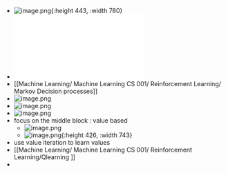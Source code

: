 - ![image.png](../assets/image_1743464560091_0.png){:height 443, :width 780}
- ![Artificial-Intelligence-A-Modern-Approach-4th.pdf](../assets/Artificial-Intelligence-A-Modern-Approach-4th_1743658825682_0.pdf)
- [[Machine Learning/ Machine Learning CS 001/ Reinforcement  Learning/ Markov Decision processes]]
- ![image.png](../assets/image_1745515783568_0.png)
- ![image.png](../assets/image_1745516701985_0.png)
- ![image.png](../assets/image_1745517809163_0.png)
- focus on the middle block : value based
	- ![image.png](../assets/image_1745518794162_0.png)
	- ![image.png](../assets/image_1745519351516_0.png){:height 426, :width 743}
- use value iteration to learn values
- [[Machine Learning/ Machine Learning CS 001/ Reinforcement  Learning/Qlearning ]]
-